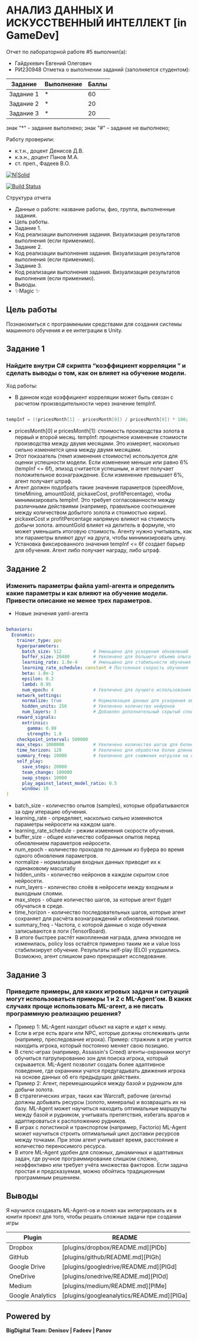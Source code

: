 # АНАЛИЗ ДАННЫХ И ИСКУССТВЕННЫЙ ИНТЕЛЛЕКТ [in GameDev]
Отчет по лабораторной работе #5 выполнил(а):
- Гайдукевич Евгений Олегович
- РИ230948
Отметка о выполнении заданий (заполняется студентом):

| Задание | Выполнение | Баллы |
| ------ | ------ | ------ |
| Задание 1 | * | 60 |
| Задание 2 | * | 20 |
| Задание 3 | * | 20 |

знак "*" - задание выполнено; знак "#" - задание не выполнено;

Работу проверили:
- к.т.н., доцент Денисов Д.В.
- к.э.н., доцент Панов М.А.
- ст. преп., Фадеев В.О.

[![N|Solid](https://cldup.com/dTxpPi9lDf.thumb.png)](https://nodesource.com/products/nsolid)

[![Build Status](https://travis-ci.org/joemccann/dillinger.svg?branch=master)](https://travis-ci.org/joemccann/dillinger)

Структура отчета

- Данные о работе: название работы, фио, группа, выполненные задания.
- Цель работы.
- Задание 1.
- Код реализации выполнения задания. Визуализация результатов выполнения (если применимо).
- Задание 2.
- Код реализации выполнения задания. Визуализация результатов выполнения (если применимо).
- Задание 3.
- Код реализации выполнения задания. Визуализация результатов выполнения (если применимо).
- Выводы.
- ✨Magic ✨

## Цель работы
Познакомиться с программными средствами для создания системы машинного обучения и ее интеграции в Unity.

## Задание 1
### Найдите внутри C# скрипта “коэффициент корреляции ” и сделать выводы о том, как он влияет на обучение модели.
Ход работы:
- В данном коде коэффициент корреляции может быть связан с расчетом производительности через значение tempInf.

```csharp

tempInf = ((pricesMonth[1] - pricesMonth[0]) / pricesMonth[0]) * 100;

```
- pricesMonth[0] и pricesMonth[1]: стоимость производства золота в первый и второй месяц. tempInf: процентное изменение стоимости производства между двумя месяцами. Это измеряет, насколько сильно изменяется цена между двумя месяцами.
- Этот показатель (темп изменения стоимости) используется для оценки успешности модели. Если изменение меньше или равно 6% (tempInf <= 6f), эпизод считается успешным, и агент получает положительное вознаграждение. Если изменение превышает 6%, агент получает штраф.
- Агент должен подобрать такие значения параметров (speedMove, timeMining, amountGold, pickaxeСost, profitPercentage), чтобы минимизировать tempInf. Это требует согласованности между различными действиями (например, правильное соотношение между количеством добытого золота и стоимостью кирки).
- pickaxeСost и profitPercentage напрямую влияют на стоимость добычи золота. amountGold влияет на делитель в формуле, что может уменьшить итоговую стоимость. Агенту нужно учитывать, как эти параметры влияют друг на друга, чтобы минимизировать цену.
- Установка фиксированного значения tempInf <= 6f создает барьер для обучения. Агент либо получает награду, либо штраф.


## Задание 2
### Изменить параметры файла yaml-агента и определить какие параметры и как влияют на обучение модели. Привести описание не менее трех параметров.

- Новые значения yaml-агента

```yaml

behaviors:
  Economic:
    trainer_type: ppo
    hyperparameters:
      batch_size: 512            # Уменьшено для ускорения обновлений
      buffer_size: 20480         # Увеличено для большего объема опыта
      learning_rate: 1.0e-4      # Уменьшено для стабильности обучения
      learning_rate_schedule: constant # Постоянная скорость обучения
      beta: 1.0e-2
      epsilon: 0.2
      lambd: 0.95
      num_epoch: 4               # Увеличено для лучшего использования данных
    network_settings:
      normalize: true            # Нормализация данных для ускорения обучения
      hidden_units: 256          # Увеличено количество нейронов
      num_layers: 3              # Добавлен дополнительный скрытый слой
    reward_signals:
      extrinsic:
        gamma: 0.99
        strength: 1.0
    checkpoint_interval: 500000
    max_steps: 1000000           # Увеличено количество шагов для более долгого обучения
    time_horizon: 128            # Увеличено для обработки более длинных эпизодов
    summary_freq: 10000          # Увеличено для снижения нагрузки на логирование
    self_play:
      save_steps: 20000
      team_change: 100000
      swap_steps: 10000
      play_against_latest_model_ratio: 0.5
      window: 10
)

```
- batch_size - количество опытов (samples), которые обрабатываются за одну итерацию обучения.
- learning_rate - определяет, насколько сильно изменяются параметры нейросети на каждом шаге.
- learning_rate_schedule - режим изменения скорости обучения.
- buffer_size - общее количество собранных опытов перед обновлением параметров нейросети.
- num_epoch - количество проходов по данным из буфера во время одного обновления параметров.
- normalize - нормализация входных данных приводит их к одинаковому масштабу
- hidden_units - количество нейронов в каждом скрытом слое нейросети.
- num_layers - количество слоёв в нейросети между входным и выходным слоями.
- max_steps - общее количество шагов, за которые агент будет обучаться в среде.
- time_horizon - количество последовательных шагов, которые агент сохраняет для расчёта вознаграждений и обновлений политики.
- summary_freq - Частота, с которой данные о ходе обучения записываются в логи (TensorBoard).
- В итоге быстрее растёт накопленная награда, длина эпизодов не изменилась, policy loss остаётся примерно таким же и value loss стабилизирует обучение. Результаты self-play (ELO) ухудшились. Возможно, агент слишком рано прекращает исследование.

## Задание 3
### Приведите примеры, для каких игровых задачи и ситуаций могут использоваться примеры 1 и 2 с ML-Agent’ом. В каких случаях проще использовать ML-агент, а не писать программную реализацию решения?

- Пример 1: ML-Agent находит объект на карте и идет к нему.
- Если в игре есть враги или NPC, которые должны отслеживать цели (например, преследование игрока). Пример: стражник в игре учится находить игрока, который постоянно меняет свою позицию.
- В стелс-играх (например, Assassin's Creed) агенты-охранники могут обучиться патрулированию зон для поиска игрока, который скрывается. ML-Agent позволит создать более адаптивное поведение, где охранники учатся предугадывать движения игрока на основе данных об его предыдущих действиях.
- Пример 2: Агент, перемещающийся между базой и рудником для добычи золота.
- В стратегических играх, таких как Warcraft, рабочие (агенты) должны добывать ресурсы (золото, минералы) и возвращать их на базу. ML-Agent может научиться находить оптимальные маршруты между базой и рудником, учитывать препятствия, избегать врагов и адаптироваться к расположению рудников.
- В играх с логистикой и транспортом (например, Factorio) ML-Agent может научиться строить оптимальный цикл доставки ресурсов между точками. При этом агент учитывает время, расстояние и количество переносимого ресурса.
- В итоге ML-Agent удобен для сложных, динамичных и адаптивных задач, где ручное программирование слишком сложно, неэффективно или требует учёта множества факторов. Если задача простая и предсказуемая, можно обойтись традиционным программным решением.

## Выводы

Я научился создавать ML-Agent-ов и понял как интегрировать их в юнити проект для того, чтобы решать сложные задачи при создании игры

| Plugin | README |
| ------ | ------ |
| Dropbox | [plugins/dropbox/README.md][PlDb] |
| GitHub | [plugins/github/README.md][PlGh] |
| Google Drive | [plugins/googledrive/README.md][PlGd] |
| OneDrive | [plugins/onedrive/README.md][PlOd] |
| Medium | [plugins/medium/README.md][PlMe] |
| Google Analytics | [plugins/googleanalytics/README.md][PlGa] |

## Powered by

**BigDigital Team: Denisov | Fadeev | Panov**

